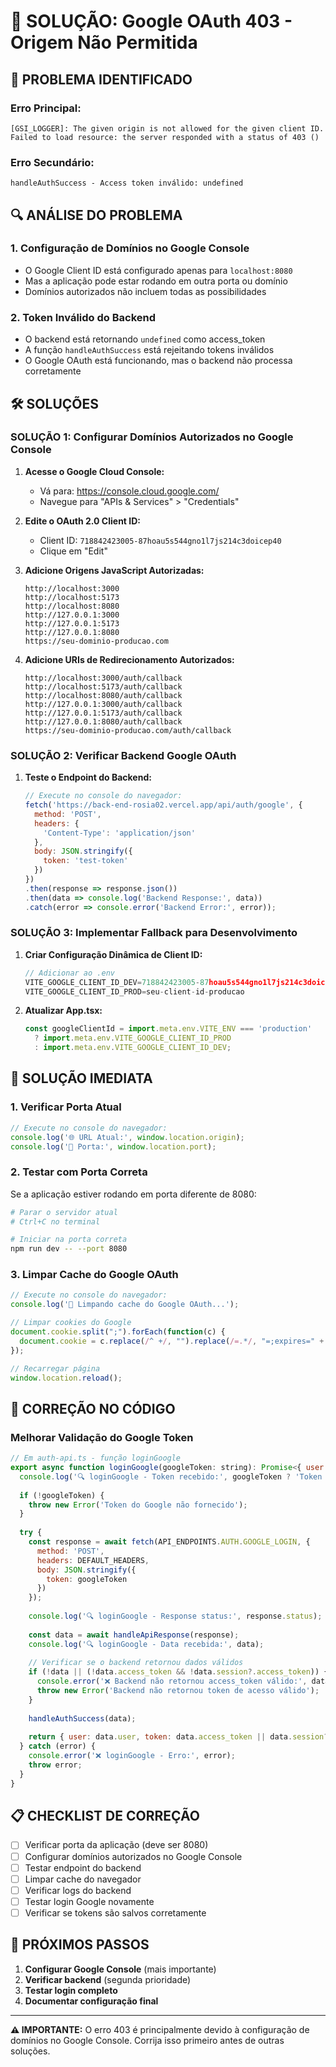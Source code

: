# 🔧 SOLUÇÃO: Google OAuth 403 - Origem Não Permitida

## 🚨 PROBLEMA IDENTIFICADO

### Erro Principal:
```
[GSI_LOGGER]: The given origin is not allowed for the given client ID.
Failed to load resource: the server responded with a status of 403 ()
```

### Erro Secundário:
```
handleAuthSuccess - Access token inválido: undefined
```

## 🔍 ANÁLISE DO PROBLEMA

### 1. **Configuração de Domínios no Google Console**
- O Google Client ID está configurado apenas para `localhost:8080`
- Mas a aplicação pode estar rodando em outra porta ou domínio
- Domínios autorizados não incluem todas as possibilidades

### 2. **Token Inválido do Backend**
- O backend está retornando `undefined` como access_token
- A função `handleAuthSuccess` está rejeitando tokens inválidos
- O Google OAuth está funcionando, mas o backend não processa corretamente

## 🛠️ SOLUÇÕES

### SOLUÇÃO 1: Configurar Domínios Autorizados no Google Console

1. **Acesse o Google Cloud Console:**
   - Vá para: https://console.cloud.google.com/
   - Navegue para "APIs & Services" > "Credentials"

2. **Edite o OAuth 2.0 Client ID:**
   - Client ID: `718842423005-87hoau5s544gno1l7js214c3doicep40`
   - Clique em "Edit"

3. **Adicione Origens JavaScript Autorizadas:**
   ```
   http://localhost:3000
   http://localhost:5173
   http://localhost:8080
   http://127.0.0.1:3000
   http://127.0.0.1:5173
   http://127.0.0.1:8080
   https://seu-dominio-producao.com
   ```

4. **Adicione URIs de Redirecionamento Autorizados:**
   ```
   http://localhost:3000/auth/callback
   http://localhost:5173/auth/callback
   http://localhost:8080/auth/callback
   http://127.0.0.1:3000/auth/callback
   http://127.0.0.1:5173/auth/callback
   http://127.0.0.1:8080/auth/callback
   https://seu-dominio-producao.com/auth/callback
   ```

### SOLUÇÃO 2: Verificar Backend Google OAuth

1. **Teste o Endpoint do Backend:**
   ```javascript
   // Execute no console do navegador:
   fetch('https://back-end-rosia02.vercel.app/api/auth/google', {
     method: 'POST',
     headers: {
       'Content-Type': 'application/json'
     },
     body: JSON.stringify({
       token: 'test-token'
     })
   })
   .then(response => response.json())
   .then(data => console.log('Backend Response:', data))
   .catch(error => console.error('Backend Error:', error));
   ```

### SOLUÇÃO 3: Implementar Fallback para Desenvolvimento

1. **Criar Configuração Dinâmica de Client ID:**
   ```javascript
   // Adicionar ao .env
   VITE_GOOGLE_CLIENT_ID_DEV=718842423005-87hoau5s544gno1l7js214c3doicep40.apps.googleusercontent.com
   VITE_GOOGLE_CLIENT_ID_PROD=seu-client-id-producao
   ```

2. **Atualizar App.tsx:**
   ```javascript
   const googleClientId = import.meta.env.VITE_ENV === 'production' 
     ? import.meta.env.VITE_GOOGLE_CLIENT_ID_PROD 
     : import.meta.env.VITE_GOOGLE_CLIENT_ID_DEV;
   ```

## 🚀 SOLUÇÃO IMEDIATA

### 1. **Verificar Porta Atual**
```javascript
// Execute no console do navegador:
console.log('🌐 URL Atual:', window.location.origin);
console.log('🔌 Porta:', window.location.port);
```

### 2. **Testar com Porta Correta**
Se a aplicação estiver rodando em porta diferente de 8080:

```bash
# Parar o servidor atual
# Ctrl+C no terminal

# Iniciar na porta correta
npm run dev -- --port 8080
```

### 3. **Limpar Cache do Google OAuth**
```javascript
// Execute no console do navegador:
console.log('🧹 Limpando cache do Google OAuth...');

// Limpar cookies do Google
document.cookie.split(";").forEach(function(c) { 
  document.cookie = c.replace(/^ +/, "").replace(/=.*/, "=;expires=" + new Date().toUTCString() + ";path=/"); 
});

// Recarregar página
window.location.reload();
```

## 🔧 CORREÇÃO NO CÓDIGO

### Melhorar Validação do Google Token

```javascript
// Em auth-api.ts - função loginGoogle
export async function loginGoogle(googleToken: string): Promise<{ user: User; token: string }> {
  console.log('🔍 loginGoogle - Token recebido:', googleToken ? 'Token presente' : 'Token ausente');
  
  if (!googleToken) {
    throw new Error('Token do Google não fornecido');
  }
  
  try {
    const response = await fetch(API_ENDPOINTS.AUTH.GOOGLE_LOGIN, {
      method: 'POST',
      headers: DEFAULT_HEADERS,
      body: JSON.stringify({
        token: googleToken
      })
    });
    
    console.log('🔍 loginGoogle - Response status:', response.status);
    
    const data = await handleApiResponse(response);
    console.log('🔍 loginGoogle - Data recebida:', data);
    
    // Verificar se o backend retornou dados válidos
    if (!data || (!data.access_token && !data.session?.access_token)) {
      console.error('❌ Backend não retornou access_token válido:', data);
      throw new Error('Backend não retornou token de acesso válido');
    }
    
    handleAuthSuccess(data);
    
    return { user: data.user, token: data.access_token || data.session?.access_token };
  } catch (error) {
    console.error('❌ loginGoogle - Erro:', error);
    throw error;
  }
}
```

## 📋 CHECKLIST DE CORREÇÃO

- [ ] Verificar porta da aplicação (deve ser 8080)
- [ ] Configurar domínios autorizados no Google Console
- [ ] Testar endpoint do backend
- [ ] Limpar cache do navegador
- [ ] Verificar logs do backend
- [ ] Testar login Google novamente
- [ ] Verificar se tokens são salvos corretamente

## 🎯 PRÓXIMOS PASSOS

1. **Configurar Google Console** (mais importante)
2. **Verificar backend** (segunda prioridade)
3. **Testar login completo**
4. **Documentar configuração final**

---

**⚠️ IMPORTANTE:** O erro 403 é principalmente devido à configuração de domínios no Google Console. Corrija isso primeiro antes de outras soluções.